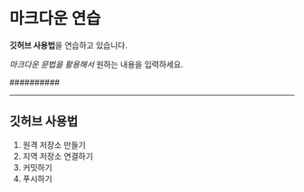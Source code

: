 # 마크다운 연습

**깃허브 사용법**을 연습하고 있습니다.

*마크다운 문법을 활용해서* 원하는 내용을 입력하세요.

##########

---

## 깃허브 사용법

1. 원격 저장소 만들기
2. 지역 저장소 연결하기
3. 커밋하기
4. 푸시하기
